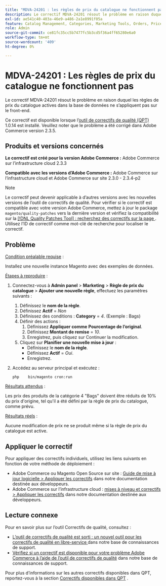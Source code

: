 ```yaml
---
title: "MDVA-24201 : les règles de prix du catalogue ne fonctionnent pas"
description: Le correctif MDVA-24201 résout le problème en raison duquel les règles de prix du catalogue actives dans la base de données ne s’appliquent pas sur le front-end.
exl-id: ae541c40-403a-46e9-a486-2a1e8991f05a
feature: Catalog Management, Categories, Marketing Tools, Orders, Price Rules
role: Admin
source-git-commit: ce81fc35cc5b7477fc5b3cd5f36a4ff65280e6a0
workflow-type: tm+mt
source-wordcount: '409'
ht-degree: 0%

---
```


# MDVA-24201 : Les règles de prix du catalogue ne fonctionnent pas

Le correctif MDVA-24201 résout le problème en raison duquel les règles de prix du catalogue actives dans la base de données ne s’appliquent pas sur le front-end.

Ce correctif est disponible lorsque l’[outil de correctifs de qualité (QPT)](https://devdocs.magento.com/guides/v2.4/comp-mgr/patching.html#mqp) 1.0.14 est installé. Veuillez noter que le problème a été corrigé dans Adobe Commerce version 2.3.5.

## Produits et versions concernés

**Le correctif est créé pour la version Adobe Commerce :** Adobe Commerce sur l’infrastructure cloud 2.3.3

**Compatible avec les versions d’Adobe Commerce :** Adobe Commerce sur l’infrastructure cloud et Adobe Commerce sur site 2.3.0 - 2.3.4-p2

>[!NOTE]
>
>Le correctif peut devenir applicable à d’autres versions avec les nouvelles versions de l’outil de correctifs de qualité. Pour vérifier si le correctif est compatible avec votre version Adobe Commerce, mettez à jour le package `magento/quality-patches` vers la dernière version et vérifiez la compatibilité sur la [[!DNL Quality Patches Tool] : recherchez des correctifs sur la page ](https://devdocs.magento.com/quality-patches/tool.html#patch-grid). Utilisez l’ID de correctif comme mot-clé de recherche pour localiser le correctif.

## Problème

<u>Condition préalable requise</u> :

Installez une nouvelle instance Magento avec des exemples de données.

<u>Étapes à reproduire</u> :

1. Connectez-vous à **Admin panel** > **Marketing** > **Règle de prix du catalogue** > **Ajouter une nouvelle règle**, effectuez les paramètres suivants :
   1. Définissez le **nom de la règle**.
   1. Définissez **Actif** = *Non*
   1. Définissez des conditions : **Category** = *4*. (Exemple : Bags)
   1. Définir des actions :
      1. Définissez **Appliquer comme**   **Pourcentage de l’original**.
      1. Définissez **Montant de remise** = *10*.
      1. Enregistrez, puis cliquez sur Continuer la modification.
   1. Cliquez sur **Planifier une nouvelle mise à jour** :
      * Définissez le **nom de la règle**.
      * Définissez **Actif** = *Oui*.
      * Enregistrez.
1. Accédez au serveur principal et exécutez :

   `php    bin/magento cron:run`

<u>Résultats attendus</u> :

Les prix des produits de la catégorie 4 &quot;Bags&quot; doivent être réduits de 10% du prix d&#39;origine, tel qu&#39;il a été défini par la règle de prix du catalogue, comme prévu.

<u>Résultats réels</u> :

Aucune modification de prix ne se produit même si la règle de prix du catalogue est active.

## Appliquer le correctif

Pour appliquer des correctifs individuels, utilisez les liens suivants en fonction de votre méthode de déploiement :

* Adobe Commerce ou Magento Open Source sur site : [Guide de mise à jour logicielle > Appliquer les correctifs](https://devdocs.magento.com/guides/v2.4/comp-mgr/patching/mqp.html) dans notre documentation destinée aux développeurs.
* Adobe Commerce sur l’infrastructure cloud : [mises à niveau et correctifs > Appliquer les correctifs](https://devdocs.magento.com/cloud/project/project-patch.html) dans notre documentation destinée aux développeurs.

## Lecture connexe

Pour en savoir plus sur l’outil Correctifs de qualité, consultez :

* [ L’outil de correctifs de qualité est sorti : un nouvel outil pour les correctifs de qualité en libre-service ](/help/announcements/adobe-commerce-announcements/magento-quality-patches-released-new-tool-to-self-serve-quality-patches.md) dans notre base de connaissances de support.
* [Vérifiez si un correctif est disponible pour votre problème Adobe Commerce à l’aide de l’outil de correctifs de qualité](/help/support-tools/patches-available-in-qpt-tool/check-patch-for-magento-issue-with-magento-quality-patches.md) dans notre base de connaissances de support.

Pour plus d’informations sur les autres correctifs disponibles dans QPT, reportez-vous à la section [Correctifs disponibles dans QPT](https://support.magento.com/hc/en-us/sections/360010506631-Patches-available-in-MQP-tool-) .
